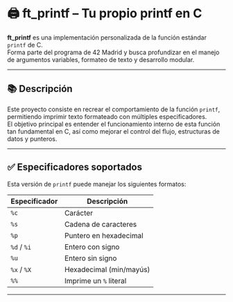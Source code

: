 # 🖨️ ft_printf – Tu propio printf en C

**ft_printf** es una implementación personalizada de la función estándar `printf` de C.  
Forma parte del programa de 42 Madrid y busca profundizar en el manejo de argumentos variables, formateo de texto y desarrollo modular.

---

## 📚 Descripción

Este proyecto consiste en recrear el comportamiento de la función `printf`, permitiendo imprimir texto formateado con múltiples especificadores.  
El objetivo principal es entender el funcionamiento interno de esta función tan fundamental en C, así como mejorar el control del flujo, estructuras de datos y punteros.

---

## ✅ Especificadores soportados

Esta versión de `printf` puede manejar los siguientes formatos:

| Especificador | Descripción              |
|---------------|--------------------------|
| `%c`          | Carácter                 |
| `%s`          | Cadena de caracteres     |
| `%p`          | Puntero en hexadecimal   |
| `%d` / `%i`   | Entero con signo         |
| `%u`          | Entero sin signo         |
| `%x` / `%X`   | Hexadecimal (min/mayús)  |
| `%%`          | Imprime un `%` literal   |

---
